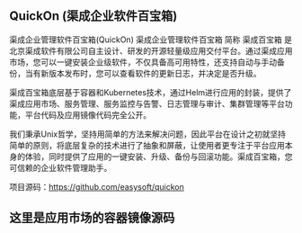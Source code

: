 ## QuickOn (渠成企业软件百宝箱)

渠成企业管理软件百宝箱(QuickOn)
渠成企业管理软件百宝箱 简称 渠成百宝箱 是 北京渠成软件有限公司自主设计、研发的开源轻量级应用交付平台。通过渠成应用市场，您可以一键安装企业级软件，不仅具备高可用特性，还支持自动与手动备份，当有新版本发布时，您可以查看软件的更新日志，并决定是否升级。

渠成百宝箱底层基于容器和Kubernetes技术，通过Helm进行应用的封装，提供了渠成应用市场、服务管理、服务监控与告警、日志管理与审计、集群管理等平台功能，平台代码及应用镜像代码完全公开。

我们秉承Unix哲学，坚持用简单的方法来解决问题，因此平台在设计之初就坚持简单的原则，将底层复杂的技术进行了抽象和屏蔽，让使用者更专注于平台应用本身的体验，同时提供了应用的一键安装、升级、备份与回滚功能。渠成百宝箱，您可信赖的企业软件管理助手。

项目源码：https://github.com/easysoft/quickon

## 这里是应用市场的容器镜像源码
